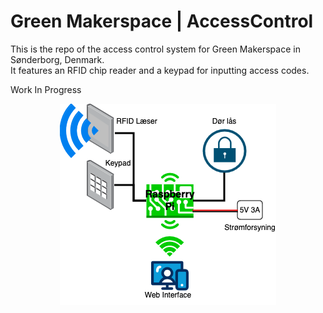 # Green Makerspace | AccessControl
This is the repo of the access control system for Green Makerspace in Sønderborg, Denmark.  
It features an RFID chip reader and a keypad for inputting access codes.

Work In Progress
<p align="center">
  <img src="img/diagram.png" alt="System diagram"/>
</p> 
